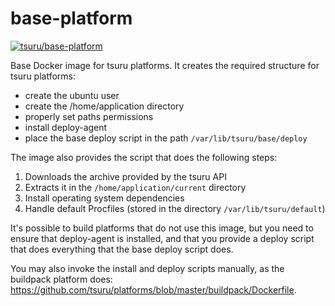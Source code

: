 base-platform
=============

[![tsuru/base-platform](http://dockeri.co/image/tsuru/base-platform)](https://hub.docker.com/r/tsuru/base-platform/)

Base Docker image for tsuru platforms. It creates the required structure for
tsuru platforms:

- create the ubuntu user
- create the /home/application directory
- properly set paths permissions
- install deploy-agent
- place the base deploy script in the path ``/var/lib/tsuru/base/deploy``

The image also provides the script that does the following steps:

1. Downloads the archive provided by the tsuru API
1. Extracts it in the ``/home/application/current`` directory
1. Install operating system dependencies
1. Handle default Procfiles (stored in the directory ``/var/lib/tsuru/default``)

It's possible to build platforms that do not use this image, but you need to
ensure that deploy-agent is installed, and that you provide a deploy script
that does everything that the base deploy script does.

You may also invoke the install and deploy scripts manually, as the buildpack
platform does:
https://github.com/tsuru/platforms/blob/master/buildpack/Dockerfile.
